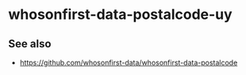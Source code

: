 # whosonfirst-data-postalcode-uy

## See also

* https://github.com/whosonfirst-data/whosonfirst-data-postalcode
